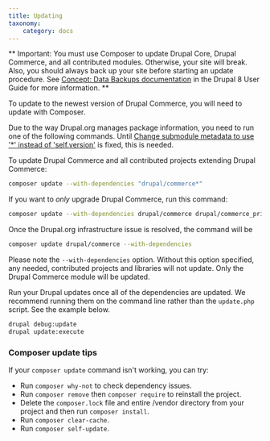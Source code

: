 ```yaml
---
title: Updating
taxonomy:
    category: docs
---
```


** Important: You must use Composer to update Drupal Core, Drupal Commerce, and all contributed modules. Otherwise, your site will break. Also, you should always back up your site before starting an update procedure. See [Concept: Data Backups documentation] in the Drupal 8 User Guide for more information. **

To update to the newest version of Drupal Commerce, you will need to update with Composer.

Due to the way Drupal.org manages package information, you need to run one of the following commands. Until [Change submodule metadata to use '*' instead of 'self.version'](https://www.drupal.org/project/project_composer/issues/2948861) is fixed, this is needed.

To update Drupal Commerce and all contributed projects extending Drupal Commerce:

```bash
composer update --with-dependencies "drupal/commerce*"
```

If you want to *only* upgrade Drupal Commerce, run this command:

```bash
composer update --with-dependencies drupal/commerce drupal/commerce_price drupal/commerce_product drupal/commerce_order drupal/commerce_payment drupal/commerce_payment_example drupal/commerce_checkout drupal/commerce_tax drupal/commerce_cart drupal/commerce_log drupal/commerce_store drupal/commerce_promotion drupal/commerce_number_pattern
```

Once the Drupal.org infrastructure issue is resolved, the command will be

```bash
composer update drupal/commerce --with-dependencies
```

Please note the `--with-dependencies` option. Without this option
specified, any needed, contributed projects and libraries will not
update. Only the Drupal Commerce module will be updated.

Run your Drupal updates once all of the dependencies are updated. We
recommend running them on the command line rather than the
`update.php` script. See the example below.

```bash
drupal debug:update
drupal update:execute
```

### Composer update tips
If your `composer update` command isn't working, you can try:

  - Run `composer why-not` to check dependency issues.
  - Run `composer remove` then `composer require` to reinstall the project.
  - Delete the `composer.lock` file and entire /vendor directory from
    your project and then run `composer install`.
  - Run `composer clear-cache`.
  - Run `composer self-update`.

[Concept: Data Backups documentation]: https://www.drupal.org/docs/user_guide/en/prevent-backups.html

